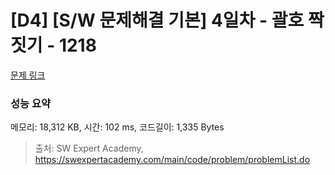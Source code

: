 # [D4] [S/W 문제해결 기본] 4일차 - 괄호 짝짓기 - 1218 

[문제 링크](https://swexpertacademy.com/main/code/problem/problemDetail.do?contestProbId=AV14eWb6AAkCFAYD) 

### 성능 요약

메모리: 18,312 KB, 시간: 102 ms, 코드길이: 1,335 Bytes



> 출처: SW Expert Academy, https://swexpertacademy.com/main/code/problem/problemList.do